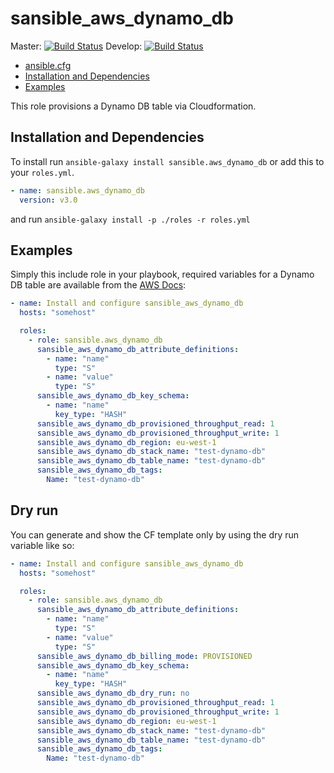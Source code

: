 # sansible_aws_dynamo_db

Master: [![Build Status](https://travis-ci.org/sansible/aws_dynamo_db.svg?branch=master)](https://travis-ci.org/sansible/aws_dynamo_db)
Develop: [![Build Status](https://travis-ci.org/sansible/aws_dynamo_db.svg?branch=develop)](https://travis-ci.org/sansible/aws_dynamo_db)

* [ansible.cfg](#ansible-cfg)
* [Installation and Dependencies](#installation-and-dependencies)
* [Examples](#examples)

This role provisions a Dynamo DB table via Cloudformation.

## Installation and Dependencies

To install run `ansible-galaxy install sansible.aws_dynamo_db` or add this to your
`roles.yml`.

```YAML
- name: sansible.aws_dynamo_db
  version: v3.0
```

and run `ansible-galaxy install -p ./roles -r roles.yml`

## Examples

Simply this include role in your playbook, required variables for a Dynamo DB
table are available from the [AWS Docs](https://docs.aws.amazon.com/AWSCloudFormation/latest/UserGuide/aws-resource-dynamodb-table.html):

```YAML
- name: Install and configure sansible_aws_dynamo_db
  hosts: "somehost"

  roles:
    - role: sansible.aws_dynamo_db
      sansible_aws_dynamo_db_attribute_definitions:
        - name: "name"
          type: "S"
        - name: "value"
          type: "S"
      sansible_aws_dynamo_db_key_schema:
        - name: "name"
          key_type: "HASH"
      sansible_aws_dynamo_db_provisioned_throughput_read: 1
      sansible_aws_dynamo_db_provisioned_throughput_write: 1
      sansible_aws_dynamo_db_region: eu-west-1
      sansible_aws_dynamo_db_stack_name: "test-dynamo-db"
      sansible_aws_dynamo_db_table_name: "test-dynamo-db"
      sansible_aws_dynamo_db_tags:
        Name: "test-dynamo-db"
```

## Dry run

You can generate and show the CF template only by using the dry run variable
like so:

```YAML
- name: Install and configure sansible_aws_dynamo_db
  hosts: "somehost"

  roles:
    - role: sansible.aws_dynamo_db
      sansible_aws_dynamo_db_attribute_definitions:
        - name: "name"
          type: "S"
        - name: "value"
          type: "S"
      sansible_aws_dynamo_db_billing_mode: PROVISIONED
      sansible_aws_dynamo_db_key_schema:
        - name: "name"
          key_type: "HASH"
      sansible_aws_dynamo_db_dry_run: no
      sansible_aws_dynamo_db_provisioned_throughput_read: 1
      sansible_aws_dynamo_db_provisioned_throughput_write: 1
      sansible_aws_dynamo_db_region: eu-west-1
      sansible_aws_dynamo_db_stack_name: "test-dynamo-db"
      sansible_aws_dynamo_db_table_name: "test-dynamo-db"
      sansible_aws_dynamo_db_tags:
        Name: "test-dynamo-db"
```
